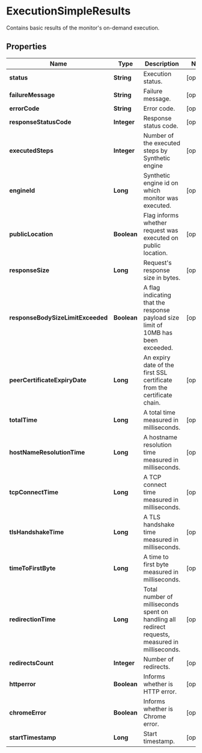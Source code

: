 

# ExecutionSimpleResults

Contains basic results of the monitor's on-demand execution.

## Properties

| Name | Type | Description | Notes |
|------------ | ------------- | ------------- | -------------|
|**status** | **String** | Execution status. |  [optional] |
|**failureMessage** | **String** | Failure message. |  [optional] |
|**errorCode** | **String** | Error code. |  [optional] |
|**responseStatusCode** | **Integer** | Response status code. |  [optional] |
|**executedSteps** | **Integer** | Number of the executed steps by Synthetic engine |  [optional] |
|**engineId** | **Long** | Synthetic engine id on which monitor was executed. |  [optional] |
|**publicLocation** | **Boolean** | Flag informs whether request was executed on public location. |  [optional] |
|**responseSize** | **Long** | Request&#39;s response size in bytes. |  [optional] |
|**responseBodySizeLimitExceeded** | **Boolean** | A flag indicating that the response payload size limit of 10MB has been exceeded. |  [optional] |
|**peerCertificateExpiryDate** | **Long** | An expiry date of the first SSL certificate from the certificate chain. |  [optional] |
|**totalTime** | **Long** | A total time measured in milliseconds. |  [optional] |
|**hostNameResolutionTime** | **Long** | A hostname resolution time measured in milliseconds. |  [optional] |
|**tcpConnectTime** | **Long** | A TCP connect time measured in milliseconds. |  [optional] |
|**tlsHandshakeTime** | **Long** | A TLS handshake time measured in milliseconds. |  [optional] |
|**timeToFirstByte** | **Long** | A time to first byte measured in milliseconds. |  [optional] |
|**redirectionTime** | **Long** | Total number of milliseconds spent on handling all redirect requests, measured in milliseconds. |  [optional] |
|**redirectsCount** | **Integer** | Number of redirects. |  [optional] |
|**httperror** | **Boolean** | Informs whether is HTTP error. |  [optional] |
|**chromeError** | **Boolean** | Informs whether is Chrome error. |  [optional] |
|**startTimestamp** | **Long** | Start timestamp. |  [optional] |



